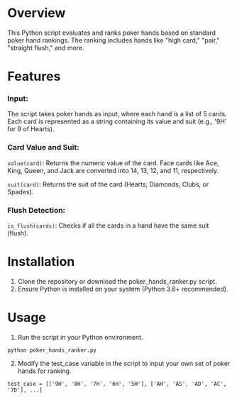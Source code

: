 # Overview
This Python script evaluates and ranks poker hands based on standard poker hand rankings. The ranking includes hands like "high card," "pair," "straight flush," and more.

# Features
### Input: 
The script takes poker hands as input, where each hand is a list of 5 cards. Each card is represented as a string containing its value and suit (e.g., '9H' for 9 of Hearts).
### Card Value and Suit:
```value(card)```: Returns the numeric value of the card. Face cards like Ace, King, Queen, and Jack are converted into 14, 13, 12, and 11, respectively.

```suit(card)```: Returns the suit of the card (Hearts, Diamonds, Clubs, or Spades).
### Flush Detection:
```is_flush(cards)```: Checks if all the cards in a hand have the same suit (flush).

# Installation
1. Clone the repository or download the poker_hands_ranker.py script.
2. Ensure Python is installed on your system (Python 3.6+ recommended).

# Usage
1. Run the script in your Python environment.

```python poker_hands_ranker.py```

2. Modify the test_case variable in the script to input your own set of poker hands for ranking.

```test_case = [['9H', '8H', '7H', '6H', '5H'], ['AH', 'AS', 'AD', 'AC', '7D'], ...]```
